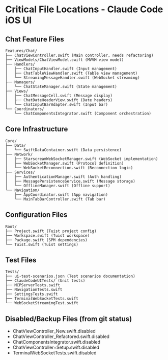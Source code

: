 # Critical File Locations - Claude Code iOS UI

## Chat Feature Files
```
Features/Chat/
├── ChatViewController.swift (Main controller, needs refactoring)
├── ViewModels/ChatViewModel.swift (MVVM view model)
├── Handlers/
│   ├── ChatInputHandler.swift (Input management)
│   ├── ChatTableViewHandler.swift (Table view management)
│   └── StreamingMessageHandler.swift (WebSocket streaming)
├── Managers/
│   └── ChatStateManager.swift (State management)
├── Views/
│   ├── ChatMessageCell.swift (Message display)
│   ├── ChatDateHeaderView.swift (Date headers)
│   └── ChatInputBarAdapter.swift (Input bar)
└── Coordinators/
    └── ChatComponentsIntegrator.swift (Component orchestration)
```

## Core Infrastructure
```
Core/
├── Data/
│   └── SwiftDataContainer.swift (Data persistence)
├── Network/
│   ├── StarscreamWebSocketManager.swift (WebSocket implementation)
│   ├── WebSocketManager.swift (Protocol definition)
│   └── WebSocketReconnection.swift (Reconnection logic)
├── Services/
│   ├── AuthenticationManager.swift (Auth handling)
│   ├── MessagePersistenceService.swift (Message storage)
│   └── OfflineManager.swift (Offline support)
└── Navigation/
    ├── AppCoordinator.swift (App navigation)
    └── MainTabBarController.swift (Tab bar)
```

## Configuration Files
```
Root/
├── Project.swift (Tuist project config)
├── Workspace.swift (Tuist workspace)
├── Package.swift (SPM dependencies)
└── Tuist.swift (Tuist settings)
```

## Test Files
```
Tests/
├── ui-test-scenarios.json (Test scenarios documentation)
├── ClaudeCodeUITests/ (Unit tests)
├── MCPServerTests.swift
├── NavigationTests.swift
├── SettingsTests.swift
├── TerminalWebSocketTests.swift
└── WebSocketStreamingTest.swift
```

## Disabled/Backup Files (from git status)
- ChatViewController_New.swift.disabled
- ChatViewController_Refactored.swift.disabled
- ChatComponentsIntegrator.swift.disabled
- ChatViewController+Setup.swift.disabled
- TerminalWebSocketTests.swift.disabled